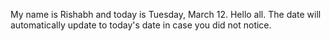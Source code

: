 My name is Rishabh and today is Tuesday, March 12. Hello all. The date will automatically update to today's date in case you did not notice.
